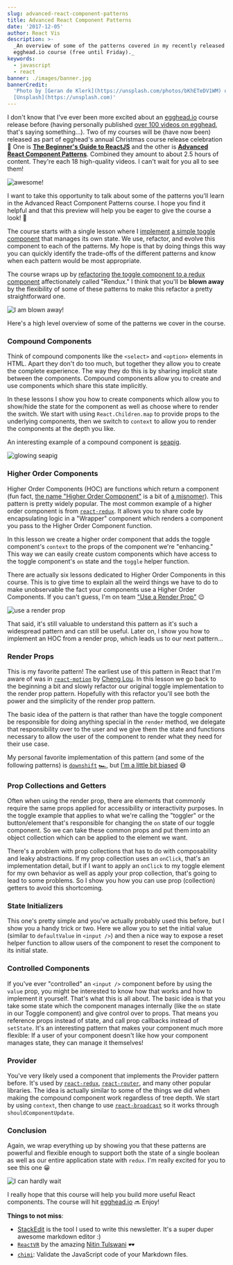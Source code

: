 ```yaml
---
slug: advanced-react-component-patterns
title: Advanced React Component Patterns
date: '2017-12-05'
author: React Vis
description: >-
  _An overview of some of the patterns covered in my recently released
  egghead.io course (free until Friday)._
keywords:
  - javascript
  - react
banner: ./images/banner.jpg
bannerCredit:
  'Photo by [Geran de Klerk](https://unsplash.com/photos/bKhETeDV1WM) on
  [Unsplash](https://unsplash.com)'
---
```


I don't know that I've ever been more excited about an
[egghead.io](http://egghead.io) course release before (having personally
published
[over 100 videos on egghead](https://egghead.io/instructors/react-vis), that's
saying something...). Two of my courses will be (have now been) released as part
of egghead's annual Christmas course release celebration 🎉 One is
[**The Beginner's Guide to ReactJS**](https://egghead.io/courses/the-beginner-s-guide-to-reactjs)
and the other is
[**Advanced React Component Patterns**](https://egghead.io/courses/advanced-react-component-patterns).
Combined they amount to about 2.5 hours of content. They're each 18 high-quality
videos. I can't wait for you all to see them!

![awesome!](./images/0.gif)

I want to take this opportunity to talk about some of the patterns you'll learn
in the Advanced React Component Patterns course. I hope you find it helpful and
that this preview will help you be eager to give the course a look! 👀

The course starts with a single lesson where I
[implement](https://github.com/uber/react-vis/advanced-react-patterns/blob/736bc941e629af5acae2e827356d6996e923780e/01-intro-to-react-toggled/index.html)
[a simple toggle component](https://cdn.rawgit.com/react-vis/advanced-react-patterns/736bc941e629af5acae2e827356d6996e923780e/01-intro-to-react-toggled/index.html)
that manages its own state. We use, refactor, and evolve this component to each
of the patterns. My hope is that by doing things this way you can quickly
identify the trade-offs of the different patterns and know when each pattern
would be most appropriate.

The course wraps up by
[refactoring](https://github.com/uber/react-vis/advanced-react-patterns/blob/736bc941e629af5acae2e827356d6996e923780e/18-use-redux-with-render-props/index.html)
[the toggle component to a redux component](https://cdn.rawgit.com/react-vis/advanced-react-patterns/736bc941e629af5acae2e827356d6996e923780e/18-use-redux-with-render-props/index.html)
affectionately called "Rendux." I think that you'll be **blown away** by the
flexibility of some of these patterns to make this refactor a pretty
straightforward one.

![I am blown away!](./images/1.gif)

Here's a high level overview of some of the patterns we cover in the course.

### Compound Components

Think of compound components like the `<select>` and `<option>` elements in
HTML. Apart they don't do too much, but together they allow you to create the
complete experience. The way they do this is by sharing implicit state between
the components. Compound components allow you to create and use components which
share this state implicitly.

In these lessons I show you how to create components which allow you to
show/hide the state for the component as well as choose where to render the
switch. We start with using `React.Children.map` to provide props to the
underlying components, then we switch to `context` to allow you to render the
components at the depth you like.

An interesting example of a compound component is
[seapig](https://www.npmjs.com/package/seapig).

![glowing seapig](./images/2.gif)

### Higher Order Components

Higher Order Components (HOC) are functions which return a component (fun fact,
[the name "Higher Order Component"](https://twitter.com/react-vis/status/930832776907046912)
is a bit of
[a misnomer](https://twitter.com/react-vis/status/930844136617533441)). This
pattern is pretty widely popular. The most common example of a higher order
component is from [`react-redux`](https://www.npmjs.com/package/react-redux). It
allows you to share code by encapsulating logic in a "Wrapper" component which
renders a component you pass to the Higher Order Component function.

In this lesson we create a higher order component that adds the toggle
component's `context` to the props of the component we're "enhancing." This way
we can easily create custom components which have access to the toggle
component's `on` state and the `toggle` helper function.

There are actually six lessons dedicated to Higher Order Components in this
course. This is to give time to explain all the weird things we have to do to
make unobservable the fact your components use a Higher Order Components. If you
can't guess, I'm on team
["Use a Render Prop"](https://cdb.reacttraining.com/use-a-render-prop-50de598f11ce)
😉

![use a render prop](./images/3.gif)

That said, it's still valuable to understand this pattern as it's such a
widespread pattern and can still be useful. Later on, I show you how to
implement an HOC from a render prop, which leads us to our next pattern...

### Render Props

This is my favorite pattern! The earliest use of this pattern in React that I'm
aware of was in [`react-motion`](https://github.com/chenglou/react-motion) by
[Cheng Lou](https://twitter.com/_chenglou). In this lesson we go back to the
beginning a bit and slowly refactor our original toggle implementation to the
render prop pattern. Hopefully with this refactor you'll see both the power and
the simplicity of the render prop pattern.

The basic idea of the pattern is that rather than have the toggle component be
responsible for doing anything special in the `render` method, we delegate that
responsibility over to the user and we give them the state and functions
necessary to allow the user of the component to render what they need for their
use case.

My personal favorite implementation of this pattern (and some of the following
patterns) is [`downshift`](https://github.com/downshift-js/downshift)
[🏎](https://github.com/downshift-js/downshift), but
[I'm a little bit biased](/blog/introducing-downshift-for-react) 😅

### Prop Collections and Getters

Often when using the render prop, there are elements that commonly require the
same props applied for accessibility or interactivity purposes. In the toggle
example that applies to what we're calling the "toggler" or the button/element
that's responsible for changing the `on` state of our toggle component. So we
can take these common props and put them into an object collection which can be
applied to the element we want.

There's a problem with prop collections that has to do with composability and
leaky abstractions. If my prop collection uses an `onClick`, that's an
implementation detail, but if I want to apply an `onClick` to my toggle element
for my own behavior as well as apply your prop collection, that's going to lead
to some problems. So I show you how you can use prop (collection) getters to
avoid this shortcoming.

### State Initializers

This one's pretty simple and you've actually probably used this before, but I
show you a handy trick or two. Here we allow you to set the initial value
(similar to `defaultValue` in `<input />`) and then a nice way to expose a reset
helper function to allow users of the component to reset the component to its
initial state.

### Controlled Components

If you've ever "controlled" an `<input />` component before by using the `value`
prop, you might be interested to know how that works and how to implement it
yourself. That's what this is all about. The basic idea is that you take some
state which the component manages internally (like the `on` state in our Toggle
component) and give control over to props. That means you reference props
instead of state, and call prop callbacks instead of `setState`. It's an
interesting pattern that makes your component much more flexible: If a user of
your component doesn't like how your component manages state, they can manage it
themselves!

### Provider

You've very likely used a component that implements the Provider pattern before.
It's used by [`react-redux`](https://www.npmjs.com/package/react-redux),
[`react-router`](https://www.npmjs.com/package/react-router), and many other
popular libraries. The idea is actually similar to some of the things we did
when making the compound component work regardless of tree depth. We start by
using `context`, then change to use
[`react-broadcast`](https://www.npmjs.com/package/react-broadcast) so it works
through `shouldComponentUpdate`.

### Conclusion

Again, we wrap everything up by showing you that these patterns are powerful and
flexible enough to support both the state of a single boolean as well as our
entire application state with `redux`. I'm really excited for you to see this
one 😀

![I can hardly wait](./images/4.gif)

I really hope that this course will help you build more useful React components.
The course will hit [egghead.io](http://egghead.io) 🔜 Enjoy!

**Things to not miss**:

- [StackEdit](https://stackedit.io/app) is the tool I used to write this
  newsletter. It's a super duper awesome markdown editor :)
- [`ReactVR`](https://github.com/nitin42/React-AR) by the amazing
  [Nitin Tulswani](https://twitter.com/NTulswani/status/932165538318508033) 🕶
- [`chimi`](https://github.com/Huemul/chimi): Validate the JavaScript code of
  your Markdown files.

